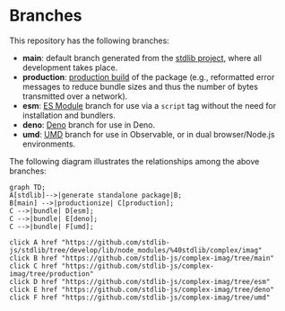 <!--

@license Apache-2.0

Copyright (c) 2022 The Stdlib Authors.

Licensed under the Apache License, Version 2.0 (the "License");
you may not use this file except in compliance with the License.
You may obtain a copy of the License at

    http://www.apache.org/licenses/LICENSE-2.0

Unless required by applicable law or agreed to in writing, software
distributed under the License is distributed on an "AS IS" BASIS,
WITHOUT WARRANTIES OR CONDITIONS OF ANY KIND, either express or implied.
See the License for the specific language governing permissions and
limitations under the License.

-->

# Branches

This repository has the following branches:

-   **main**: default branch generated from the [stdlib project][stdlib-url], where all development takes place.
-   **production**: [production build][production-url] of the package (e.g., reformatted error messages to reduce bundle sizes and thus the number of bytes transmitted over a network).
-   **esm**: [ES Module][esm-url] branch for use via a `script` tag without the need for installation and bundlers.
-   **deno**: [Deno][deno-url] branch for use in Deno.
-   **umd**: [UMD][umd-url] branch for use in Observable, or in dual browser/Node.js environments.

The following diagram illustrates the relationships among the above branches:

```mermaid
graph TD;
A[stdlib]-->|generate standalone package|B;
B[main] -->|productionize| C[production];
C -->|bundle| D[esm];
C -->|bundle| E[deno];
C -->|bundle| F[umd];

click A href "https://github.com/stdlib-js/stdlib/tree/develop/lib/node_modules/%40stdlib/complex/imag"
click B href "https://github.com/stdlib-js/complex-imag/tree/main"
click C href "https://github.com/stdlib-js/complex-imag/tree/production"
click D href "https://github.com/stdlib-js/complex-imag/tree/esm"
click E href "https://github.com/stdlib-js/complex-imag/tree/deno"
click F href "https://github.com/stdlib-js/complex-imag/tree/umd"
```

[stdlib-url]: https://github.com/stdlib-js/stdlib/tree/develop/lib/node_modules/%40stdlib/complex/imag
[production-url]: https://github.com/stdlib-js/complex-imag/tree/production
[deno-url]: https://github.com/stdlib-js/complex-imag/tree/deno
[umd-url]: https://github.com/stdlib-js/complex-imag/tree/umd
[esm-url]: https://github.com/stdlib-js/complex-imag/tree/esm